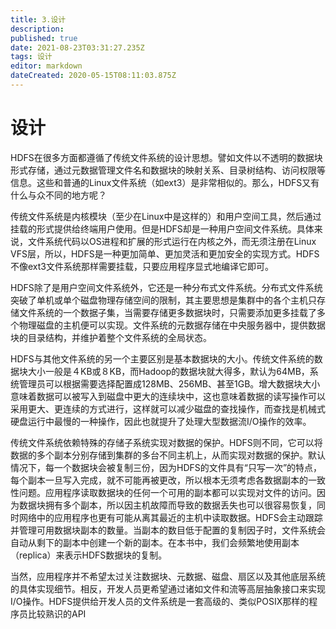 ```yaml
---
title: 3.设计 
description: 
published: true
date: 2021-08-23T03:31:27.235Z
tags: 设计
editor: markdown
dateCreated: 2020-05-15T08:11:03.875Z
---
```


# 设计
HDFS在很多方面都遵循了传统文件系统的设计思想。譬如文件以不透明的数据块形式存储，通过元数据管理文件名和数据块的映射关系、目录树结构、访问权限等信息。这些和普通的Linux文件系统（如ext3）是非常相似的。那么，HDFS又有什么与众不同的地方呢？

传统文件系统是内核模块（至少在Linux中是这样的）和用户空间工具，然后通过挂载的形式提供给终端用户使用。但是HDFS却是一种用户空间文件系统。具体来说，文件系统代码以OS进程和扩展的形式运行在内核之外，而无须注册在Linux VFS层，所以，HDFS是一种更加简单、更加灵活和更加安全的实现方式。HDFS不像ext3文件系统那样需要挂载，只要应用程序显式地编译它即可。

HDFS除了是用户空间文件系统外，它还是一种分布式文件系统。分布式文件系统突破了单机或单个磁盘物理存储空间的限制，其主要思想是集群中的各个主机只存储文件系统的一个数据子集，当需要存储更多数据块时，只需要添加更多挂载了多个物理磁盘的主机便可以实现。文件系统的元数据存储在中央服务器中，提供数据块的目录结构，并维护着整个文件系统的全局状态。

HDFS与其他文件系统的另一个主要区别是基本数据块的大小。传统文件系统的数据块大小一般是４KB或８KB，而Hadoop的数据块就大得多，默认为64MB，系统管理员可以根据需要选择配置成128MB、256MB、甚至1GB。增大数据块大小意味着数据可以被写入到磁盘中更大的连续块中，这也意味着数据的读写操作可以采用更大、更连续的方式进行，这样就可以减少磁盘的查找操作，而查找是机械式硬盘运行中最慢的一种操作，因此也就提升了处理大型数据流I/O操作的效率。

传统文件系统依赖特殊的存储子系统实现对数据的保护。HDFS则不同，它可以将数据的多个副本分别存储到集群的多台不同主机上，从而实现对数据的保护。默认情况下，每一个数据块会被复制三份，因为HDFS的文件具有“只写一次”的特点，每个副本一旦写入完成，就不可能再被更改，所以根本无须考虑各数据副本的一致性问题。应用程序读取数据块的任何一个可用的副本都可以实现对文件的访问。因为数据块拥有多个副本，所以因主机故障而导致的数据丢失也可以很容易恢复，同时网络中的应用程序也更有可能从离其最近的主机中读取数据。HDFS会主动跟踪并管理可用数据块副本的数量。当副本的数目低于配置的复制因子时，文件系统会自动从剩下的副本中创建一个新的副本。在本书中，我们会频繁地使用副本（replica）来表示HDFS数据块的复制。

当然，应用程序并不希望太过关注数据块、元数据、磁盘、扇区以及其他底层系统的具体实现细节。相反，开发人员更希望通过诸如文件和流等高层抽象接口来实现I/O操作。HDFS提供给开发人员的文件系统是一套高级的、类似POSIX那样的程序员比较熟识的API